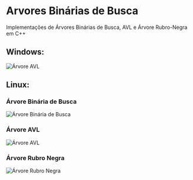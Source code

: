 # Arvores Binárias de Busca
Implementações de Árvores Binárias de Busca, AVL e Árvore Rubro-Negra em C++

## Windows:
![Árvore AVL](https://s10.postimg.org/tzdpmkvp5/Captura_de_tela_2016_10_13_23_38_35.png)

## Linux:
### Árvore Binária de Busca
![Árvore Binária de Busca](https://s4.postimg.org/eu94f1rwd/Arv_B.png "Árvore Binária de Busca")

### Árvore AVL
![Árvore AVL](https://s10.postimg.org/3qf2btyrd/Arv_AVL.png "Árvore AVL")

### Árvore Rubro Negra
![Árvore Rubro Negra](https://s11.postimg.org/aihgw3jrn/Arv_RN.png "Árvore Rubro Negra")
